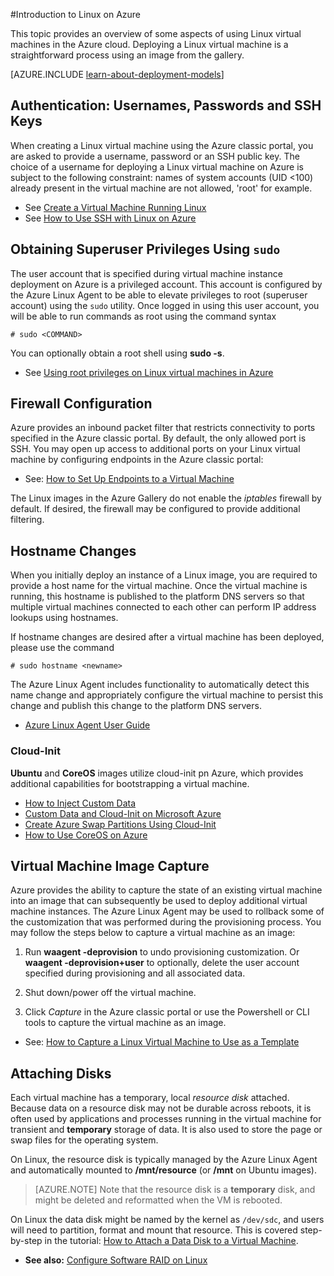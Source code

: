 <properties
	pageTitle="Introduction to Linux in Azure | Microsoft Azure"
	description="Learn about using Linux virtual machines on Azure."
	services="virtual-machines-linux"
	documentationCenter="python"
	authors="szarkos"
	manager="timlt"
	editor=""
	tags="azure-resource-manager,azure-service-management"/>

<tags
	ms.service="virtual-machines-linux"
	ms.workload="infrastructure-services"
	ms.tgt_pltfrm="vm-linux"
	ms.devlang="na"
	ms.topic="article"
	ms.date="02/01/2016"
	ms.author="szark"/>

#Introduction to Linux on Azure

This topic provides an overview of some aspects of using Linux virtual machines in the Azure cloud. Deploying a Linux virtual machine is a straightforward process using an image from the gallery.

[AZURE.INCLUDE [learn-about-deployment-models](../../includes/learn-about-deployment-models-both-include.md)]

## Authentication: Usernames, Passwords and SSH Keys

When creating a Linux virtual machine using the Azure classic portal, you are asked to provide a username, password or an SSH public key. The choice of a username for deploying a Linux virtual machine on Azure is subject to the following constraint: names of system accounts (UID <100) already present in the virtual machine are not allowed, 'root' for example.


 - See [Create a Virtual Machine Running Linux](virtual-machines-linux-cli-create.md)
 - See [How to Use SSH with Linux on Azure](virtual-machines-linux-ssh-from-linux.md)


## Obtaining Superuser Privileges Using `sudo`

The user account that is specified during virtual machine instance deployment on Azure is a privileged account. This account is configured by the Azure Linux Agent to be able to elevate privileges to root (superuser account) using the `sudo` utility. Once logged in using this user account, you will be able to run commands as root using the command syntax

	# sudo <COMMAND>

You can optionally obtain a root shell using **sudo -s**.

- See [Using root privileges on Linux virtual machines in Azure](virtual-machines-linux-use-root-privileges.md)


## Firewall Configuration

Azure provides an inbound packet filter that restricts connectivity to ports specified in the Azure classic portal. By default, the only allowed port is SSH. You may open up access to additional ports on your Linux virtual machine by configuring endpoints in the Azure classic portal:

 - See: [How to Set Up Endpoints to a Virtual Machine](virtual-machines-windows-classic-setup-endpoints.md)

The Linux images in the Azure Gallery do not enable the *iptables* firewall by default. If desired, the firewall may be configured to provide additional filtering.


## Hostname Changes

When you initially deploy an instance of a Linux image, you are required to provide a host name for the virtual machine. Once the virtual machine is running, this hostname is published to the platform DNS servers so that multiple virtual machines connected to each other can perform IP address lookups using hostnames.

If hostname changes are desired after a virtual machine has been deployed, please use the command

	# sudo hostname <newname>

The Azure Linux Agent includes functionality to automatically detect this name change and appropriately configure the virtual machine to persist this change and publish this change to the platform DNS servers.

 - [Azure Linux Agent User Guide](virtual-machines-linux-agent-user-guide.md)

### Cloud-Init
**Ubuntu** and **CoreOS** images utilize cloud-init pn Azure, which provides additional capabilities for bootstrapping a virtual machine.

 - [How to Inject Custom Data](virtual-machines-windows-classic-inject-custom-data.md)
 - [Custom Data and Cloud-Init on Microsoft Azure](https://azure.microsoft.com/blog/2014/04/21/custom-data-and-cloud-init-on-windows-azure/)
 - [Create Azure Swap Partitions Using Cloud-Init](https://wiki.ubuntu.com/AzureSwapPartitions)
 - [How to Use CoreOS on Azure](virtual-machines-linux-classic-coreos-howto.md)


## Virtual Machine Image Capture

Azure provides the ability to capture the state of an existing virtual machine into an image that can subsequently be used to deploy additional virtual machine instances. The Azure Linux Agent may be used to rollback some of the customization that was performed during the provisioning process. You may follow the steps below to capture a virtual machine as an image:

1. Run **waagent -deprovision** to undo provisioning customization. Or **waagent -deprovision+user** to optionally, delete the user account specified during provisioning and all associated data.

2. Shut down/power off the virtual machine.

3. Click *Capture* in the Azure classic portal or use the Powershell or CLI tools to capture the virtual machine as an image.

 - See: [How to Capture a Linux Virtual Machine to Use as a Template](virtual-machines-linux-classic-capture-image.md)


## Attaching Disks

Each virtual machine has a temporary, local *resource disk* attached. Because data on a resource disk may not be durable across reboots, it is often used by applications and processes running in the virtual machine for transient and **temporary** storage of data. It is also used to store the page or swap files for the operating system.

On Linux, the resource disk is typically managed by the Azure Linux Agent and automatically mounted to **/mnt/resource** (or **/mnt** on Ubuntu images).


>[AZURE.NOTE] Note that the resource disk is a **temporary** disk, and might be deleted and reformatted when the VM is rebooted.

On Linux the data disk might be named by the kernel as `/dev/sdc`, and users will need to partition, format and mount that resource. This is covered step-by-step in the tutorial: [How to Attach a Data Disk to a Virtual Machine](virtual-machines-linux-classic-attach-disk.md).

 - **See also:** [Configure Software RAID on Linux](virtual-machines-linux-configure-raid.md)
